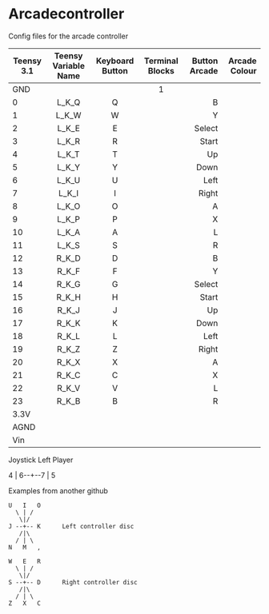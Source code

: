 # Arcadecontroller
Config files for the arcade controller

| Teensy 3.1  | Teensy Variable Name | Keyboard Button   | Terminal Blocks  | Button Arcade | Arcade Colour  |
| ----------- |:--------------------:| :----------------:|:----------------:|--------------:|---------------:|
| GND         |                      |                   | 1                |               |                |
| 0           | L_K_Q                | Q                 |                  | B             |                |
| 1           | L_K_W                | W                 |                  | Y             |                |
| 2           | L_K_E                | E                 |                  | Select        |                |
| 3           | L_K_R                | R                 |                  | Start         |                |
| 4           | L_K_T                | T                 |                  | Up            |                |
| 5           | L_K_Y                | Y                 |                  | Down          |                |
| 6           | L_K_U                | U                 |                  | Left          |                |
| 7           | L_K_I                | I                 |                  | Right         |                |
| 8           | L_K_O                | O                 |                  | A             |                |
| 9           | L_K_P                | P                 |                  | X             |                |
| 10          | L_K_A                | A                 |                  | L             |                |
| 11          | L_K_S                | S                 |                  | R             |                |
| 12          | R_K_D                | D                 |                  | B             |                |
| 13          | R_K_F                | F                 |                  | Y             |                |
| 14          | R_K_G                | G                 |                  | Select        |                |
| 15          | R_K_H                | H                 |                  | Start         |                |
| 16          | R_K_J                | J                 |                  | Up            |                |
| 17          | R_K_K                | K                 |                  | Down          |                |
| 18          | R_K_L                | L                 |                  | Left          |                |
| 19          | R_K_Z                | Z                 |                  | Right         |                |
| 20          | R_K_X                | X                 |                  | A             |                |
| 21          | R_K_C                | C                 |                  | X             |                |
| 22          | R_K_V                | V                 |                  | L             |                |
| 23          | R_K_B                | B                 |                  | R             |                |
| 3.3V        |                      |                   |                  |               |                | 
| AGND        |                      |                   |                  |               |                |
| Vin         |                      |                   |                  |               |                |

Joystick Left Player

   4
   |
6--+--7
   |
   5


Examples from another github

    U   I   O
      \ | /
       \|/ 
    J --+-- K      Left controller disc
       /|\
      / | \
    N   M   , 

    W   E   R
      \ | /
       \|/ 
    S --+-- D      Right controller disc
       /|\
      / | \
    Z   X   C
